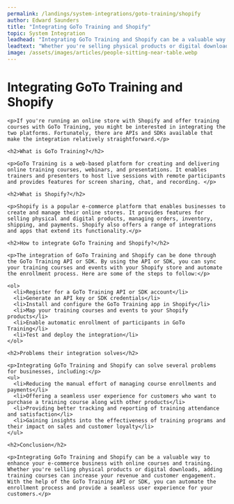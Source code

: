 ```yaml
---
permalink: /landings/system-integrations/goto-training/shopify
author: Edward Saunders
title: "Integrating GoTo Training and Shopify"
topic: System Integration
leadhead: "Integrating GoTo Training and Shopify can be a valuable way to enhance your e-commerce business with online courses and training"
leadtext: "Whether you're selling physical products or digital downloads, adding training courses can increase your revenue and customer engagement. With the help of the GoTo Training API or SDK, you can automate the enrollment process and provide a seamless user experience for your customers."
image: /assets/images/articles/people-sitting-near-table.webp
---
```

<div class="arttext">    <h1>Integrating GoTo Training and Shopify</h1>

    <p>If you're running an online store with Shopify and offer training courses with GoTo Training, you might be interested in integrating the two platforms. Fortunately, there are APIs and SDKs available that make the integration relatively straightforward.</p>

    <h2>What is GoTo Training?</h2>

    <p>GoTo Training is a web-based platform for creating and delivering online training courses, webinars, and presentations. It enables trainers and presenters to host live sessions with remote participants and provides features for screen sharing, chat, and recording. </p>

    <h2>What is Shopify?</h2>

    <p>Shopify is a popular e-commerce platform that enables businesses to create and manage their online stores. It provides features for selling physical and digital products, managing orders, inventory, shipping, and payments. Shopify also offers a range of integrations and apps that extend its functionality.</p>

    <h2>How to integrate GoTo Training and Shopify?</h2>

    <p>The integration of GoTo Training and Shopify can be done through the GoTo Training API or SDK. By using the API or SDK, you can sync your training courses and events with your Shopify store and automate the enrollment process. Here are some of the steps to follow:</p>

    <ol>
      <li>Register for a GoTo Training API or SDK account</li>
      <li>Generate an API key or SDK credentials</li>
      <li>Install and configure the GoTo Training app in Shopify</li>
      <li>Map your training courses and events to your Shopify products</li>
      <li>Enable automatic enrollment of participants in GoTo Training</li>
      <li>Test and deploy the integration</li>
    </ol>

    <h2>Problems their integration solves</h2>

    <p>Integrating GoTo Training and Shopify can solve several problems for businesses, including:</p>
    <ul>
      <li>Reducing the manual effort of managing course enrollments and payments</li>
      <li>Offering a seamless user experience for customers who want to purchase a training course along with other products</li>
      <li>Providing better tracking and reporting of training attendance and satisfaction</li>
      <li>Gaining insights into the effectiveness of training programs and their impact on sales and customer loyalty</li>
    </ul>

    <h2>Conclusion</h2>

    <p>Integrating GoTo Training and Shopify can be a valuable way to enhance your e-commerce business with online courses and training. Whether you're selling physical products or digital downloads, adding training courses can increase your revenue and customer engagement. With the help of the GoTo Training API or SDK, you can automate the enrollment process and provide a seamless user experience for your customers.</p>

</div>